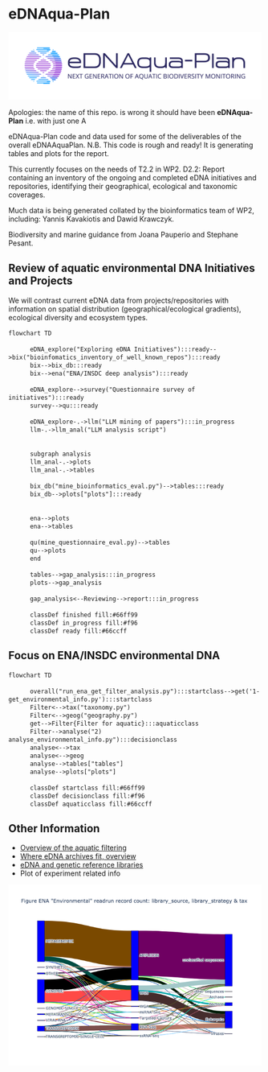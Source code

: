 # eDNAqua-Plan

![image](images/eDNAqua-Plan_Logo_1.0.png)

Apologies: the name of this repo. is wrong it should have been **eDNAqua-Plan** i.e. with just one A

eDNAqua-Plan code and data used for some of the deliverables of the overall eDNAAquaPlan.
N.B. This code is  rough and ready! It is generating tables and plots for the report.

This currently focuses on the needs of T2.2 in WP2. D2.2: Report containing an inventory of the ongoing and completed eDNA initiatives and repositories, identifying their geographical, ecological and taxonomic coverages.

Much data is being generated collated by the bioinformatics team of WP2, including:
Yannis Kavakiotis and Dawid Krawczyk.

 Biodiversity and marine guidance from Joana Pauperio and Stephane Pesant.

## Review of aquatic environmental DNA Initiatives and Projects
We will contrast current eDNA data from projects/repositories with information on spatial distribution (geographical/ecological gradients), ecological diversity and ecosystem types.
```mermaid
flowchart TD

      eDNA_explore("Exploring eDNA Initiatives"):::ready-->bix("bioinfomatics_inventory_of_well_known_repos"):::ready
      bix-->bix_db:::ready
      bix-->ena("ENA/INSDC deep analysis"):::ready
            
      eDNA_explore-->survey("Questionnaire survey of initiatives"):::ready
      survey-->qu:::ready
      
      eDNA_explore-.->llm("LLM mining of papers"):::in_progress
      llm-.->llm_anal("LLM analysis script")
      
      
      subgraph analysis
      llm_anal-.->plots
      llm_anal-.->tables
      
      bix_db("mine_bioinformatics_eval.py")-->tables:::ready
      bix_db-->plots["plots"]:::ready
      

      ena-->plots
      ena-->tables
      
      qu(mine_questionnaire_eval.py)-->tables
      qu-->plots
      end
      
      tables-->gap_analysis:::in_progress
      plots-->gap_analysis
      
      gap_analysis<--Reviewing-->report:::in_progress
      
      classDef finished fill:#66ff99
      classDef in_progress fill:#f96
      classDef ready fill:#66ccff
```

## Focus on ENA/INSDC environmental DNA
```mermaid
flowchart TD

      overall("run_ena_get_filter_analysis.py"):::startclass-->get('1- get_environmental_info.py'):::startclass
      Filter<-->tax("taxonomy.py")
      Filter<-->geog("geography.py")
      get-->Filter{Filter for aquatic}:::aquaticclass
      Filter-->analyse("2) analyse_environmental_info.py"):::decisionclass
      analyse<-->tax
      analyse<-->geog
      analyse-->tables["tables"]
      analyse-->plots["plots"]

      classDef startclass fill:#66ff99
      classDef decisionclass fill:#f96
      classDef aquaticclass fill:#66ccff

```

## Other Information
- [Overview of the aquatic filtering](docs/details/aquatic_filtering.md)
- [Where eDNA archives fit, overview](docs/details/where_eDNA_archives_fit.md)
- [eDNA and genetic reference libraries](docs/details/interoperability.md)
- Plot of experiment related info

![image](images/experimental_analysis_strategy_tax.png)
